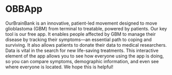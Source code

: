 # OBBApp
OurBrainBank is an innovative, patient-led movement designed to move glioblastoma (GBM) from terminal to treatable, powered by patients. Our key tool is our free app. It enables people affected by GBM to manage their disease by tracking their symptoms—an essential path to coping and surviving. It also allows patients to donate their data to medical researchers. Data is vital in the search for new life-saving treatments. This interactive element of the app allows you to see how everyone using the app is doing, so you can compare symptoms, demographic information, and even see where everyone is located. We hope this is helpful!
